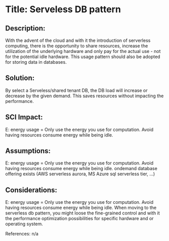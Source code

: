 Title: Serveless DB pattern 
============================

Description:
--------------
With the advent of the cloud and with it the introduction of serverless computing, there is the opportunity to share resources, increase the utilization of the underlying hardware and only pay for the actual use - not for the potential idle hardware. This usage pattern should also be adopted for storing data in databases.

Solution: 
--------------
By select a Serveless/shared tenant DB, the DB load will increase or decrease by the given demand. This saves resources without impacting the performance.

SCI Impact: 
-------------
E: energy usage = Only use the energy you use for computation. Avoid having resources consume energy while being idle. 

Assumptions: 
--------------
E: energy usage = Only use the energy you use for computation. Avoid having resources consume energy while being idle. 
ondemand database offering exists (AWS serverless aurora, MS Azure sql serverless tier, ...)

Considerations: 
--------------
E: energy usage = Only use the energy you use for computation. Avoid having resources consume energy while being idle. 
When moving to the serverless db pattern, you might loose the fine-grained control and with it the performance optimization possibilities for specific hardware and or operating system. 

References: n/a
